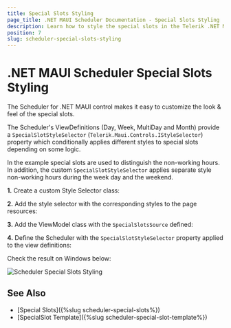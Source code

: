 ```yaml
---
title: Special Slots Styling
page_title: .NET MAUI Scheduler Documentation - Special Slots Styling
description: Learn how to style the special slots in the Telerik .NET MAUI Scheduler control.
position: 7
slug: scheduler-special-slots-styling
---
```


# .NET MAUI Scheduler Special Slots Styling

The Scheduler for .NET MAUI control makes it easy to customize the look & feel of the special slots.

The Scheduler's ViewDefinitions (Day, Week, MultiDay and Month) provide a `SpecialSlotStyleSelector` (`Telerik.Maui.Controls.IStyleSelector`) property which conditionally applies different styles to special slots depending on some logic.

In the example special slots are used to distinguish the non-working hours. In addition, the custom `SpecialSlotStyleSelector` applies separate style non-working hours during the week day and the weekend.

**1.** Create a custom Style Selector class:

<snippet id='scheduler-specialslots-styleselector' />

**2.** Add the style selector with the corresponding styles to the page resources:

<snippet id='scheduler-specialslots-style' />

**3.** Add the ViewModel class with the `SpecialSlotsSource` defined:

<snippet id='scheduler-specialslots-styling-viewmodel' />

**4.** Define the Scheduler with the `SpecialSlotStyleSelector` property applied to the view definitions:

<snippet id='scheduler-specialslotsstyling-definition' />

Check the result on Windows below:

![Scheduler Special Slots Styling](images/scheduler-specialslots-styling.png)

## See Also

- [Special Slots]({%slug scheduler-special-slots%})
- [SpecialSlot Template]({%slug scheduler-special-slot-template%})
